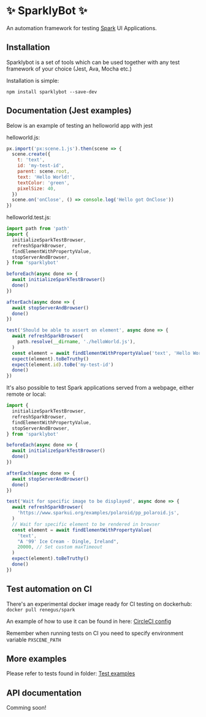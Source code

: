 # :sparkles: SparklyBot :sparkles:

An automation framework for testing [Spark](https://www.sparkui.org/) UI Applications.

## Installation

Sparklybot is a set of tools which can be used together with any test framework of your choice (Jest, Ava, Mocha etc.)

Installation is simple:

```
npm install sparklybot --save-dev
```

## Documentation (Jest examples)

Below is an example of testing an helloworld app with jest

helloworld.js:
```javascript
px.import('px:scene.1.js').then(scene => {
  scene.create({
    t: 'text',
    id: 'my-test-id',
    parent: scene.root,
    text: 'Hello World!',
    textColor: 'green',
    pixelSize: 40,
  })
  scene.on('onClose', () => console.log('Hello got OnClose'))
})
```

helloworld.test.js:
```javascript
import path from 'path'
import {
  initializeSparkTestBrowser,
  refreshSparkBrowser,
  findElementWithPropertyValue,
  stopServerAndBrowser,
} from 'sparklybot'

beforeEach(async done => {
  await initializeSparkTestBrowser()
  done()
})

afterEach(async done => {
  await stopServerAndBrowser()
  done()
})

test('Should be able to assert on element', async done => {
  await refreshSparkBrowser(
    path.resolve(__dirname, './helloWorld.js'),
  )
  const element = await findElementWithPropertyValue('text', 'Hello World!')
  expect(element).toBeTruthy()
  expect(element.id).toBe('my-test-id')
  done()
})
```

It's also possible to test Spark applications served from a webpage, either remote or local:

```javascript
import {
  initializeSparkTestBrowser,
  refreshSparkBrowser,
  findElementWithPropertyValue,
  stopServerAndBrowser,
} from 'sparklybot'

beforeEach(async done => {
  await initializeSparkTestBrowser()
  done()
})

afterEach(async done => {
  await stopServerAndBrowser()
  done()
})

test('Wait for specific image to be displayed', async done => {
  await refreshSparkBrowser(
    'https://www.sparkui.org/examples/polaroid/pp_polaroid.js',
  )
  // Wait for specific element to be rendered in browser
  const element = await findElementWithPropertyValue(
    'text',
    "A '99' Ice Cream - Dingle, Ireland",
    20000, // Set custom maxTimeout
  )
  expect(element).toBeTruthy()
  done()
})
```

## Test automation on CI

There's an experimental docker image ready for CI testing on dockerhub: ```docker pull renegus/spark```

An example of how to use it can be found in here: [CircleCI config](.circleci/config.yml)

Remember when running tests on CI you need to specify environment variable ```PXSCENE_PATH```

## More examples

Please refer to tests found in folder: [Test examples](test/)

## API documentation

Comming soon!